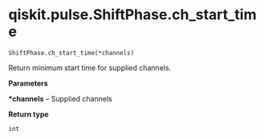 # qiskit.pulse.ShiftPhase.ch\_start\_time

`ShiftPhase.ch_start_time(*channels)`

Return minimum start time for supplied channels.

**Parameters**

**\*channels** – Supplied channels

**Return type**

`int`
